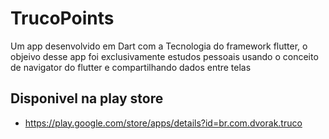 # TrucoPoints 

Um app desenvolvido em Dart com a Tecnologia do framework flutter, o objeivo desse app foi exclusivamente estudos pessoais
usando o conceito de navigator do flutter e compartilhando dados entre telas 

## Disponivel na play store

- https://play.google.com/store/apps/details?id=br.com.dvorak.truco
